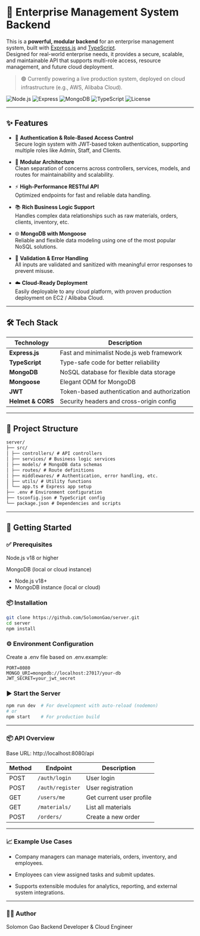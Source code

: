 # 🚀 Enterprise Management System Backend

This is a **powerful, modular backend** for an enterprise management system, built with [Express.js](https://expressjs.com/) and [TypeScript](https://www.typescriptlang.org/).  
Designed for real-world enterprise needs, it provides a secure, scalable, and maintainable API that supports multi-role access, resource management, and future cloud deployment.

> 🟢 Currently powering a live production system, deployed on cloud infrastructure (e.g., AWS, Alibaba Cloud).

![Node.js](https://img.shields.io/badge/Node.js-v18+-green?logo=node.js)
![Express](https://img.shields.io/badge/Express.js-Fast-lightgrey?logo=express)
![MongoDB](https://img.shields.io/badge/MongoDB-Database-green?logo=mongodb)
![TypeScript](https://img.shields.io/badge/TypeScript-Strong%20Typing-blue?logo=typescript)
![License](https://img.shields.io/github/license/SolomonGao/server)

---

## ✨ Features

- 🔐 **Authentication & Role-Based Access Control**  
  Secure login system with JWT-based token authentication, supporting multiple roles like Admin, Staff, and Clients.

- 🧩 **Modular Architecture**  
  Clean separation of concerns across controllers, services, models, and routes for maintainability and scalability.

- ⚡ **High-Performance RESTful API**  
  Optimized endpoints for fast and reliable data handling.

- 📚 **Rich Business Logic Support**  
  Handles complex data relationships such as raw materials, orders, clients, inventory, etc.

- 🌐 **MongoDB with Mongoose**  
  Reliable and flexible data modeling using one of the most popular NoSQL solutions.

- 🧠 **Validation & Error Handling**  
  All inputs are validated and sanitized with meaningful error responses to prevent misuse.

- ☁️ **Cloud-Ready Deployment**  
  Easily deployable to any cloud platform, with proven production deployment on EC2 / Alibaba Cloud.

---

## 🛠 Tech Stack

| Technology     | Description                                      |
|----------------|--------------------------------------------------|
| **Express.js** | Fast and minimalist Node.js web framework        |
| **TypeScript** | Type-safe code for better reliability            |
| **MongoDB**    | NoSQL database for flexible data storage         |
| **Mongoose**   | Elegant ODM for MongoDB                          |
| **JWT**        | Token-based authentication and authorization     |
| **Helmet & CORS** | Security headers and cross-origin config     |

---

## 📁 Project Structure

```txt
server/
├── src/
│ ├── controllers/ # API controllers
│ ├── services/ # Business logic services
│ ├── models/ # MongoDB data schemas
│ ├── routes/ # Route definitions
│ ├── middlewares/ # Authentication, error handling, etc.
│ ├── utils/ # Utility functions
│ └── app.ts # Express app setup
├── .env # Environment configuration
├── tsconfig.json # TypeScript config
└── package.json # Dependencies and scripts
```

---

## 🚀 Getting Started

### ✅ Prerequisites
Node.js v18 or higher

MongoDB (local or cloud instance)

- Node.js v18+
- MongoDB instance (local or cloud)

### 📦 Installation

```bash
git clone https://github.com/SolomonGao/server.git
cd server
npm install
```

### ⚙️ Environment Configuration
Create a .env file based on .env.example:

```env
PORT=8080
MONGO_URI=mongodb://localhost:27017/your-db
JWT_SECRET=your_jwt_secret
```

### ▶️ Start the Server

```bash
npm run dev  # For development with auto-reload (nodemon)
# or
npm start    # For production build
```

---

### 📦 API Overview
Base URL: http://localhost:8080/api

| Method | Endpoint         | Description              |
| ------ | ---------------- | ------------------------ |
| POST   | `/auth/login`    | User login               |
| POST   | `/auth/register` | User registration        |
| GET    | `/users/me`      | Get current user profile |
| GET    | `/materials/`    | List all materials       |
| POST   | `/orders/`       | Create a new order       |

---

### 📈 Example Use Cases
- Company managers can manage materials, orders, inventory, and employees.

- Employees can view assigned tasks and submit updates.

- Supports extensible modules for analytics, reporting, and external system integrations.

---

### 🧑‍💻 Author
Solomon Gao
Backend Developer & Cloud Engineer
